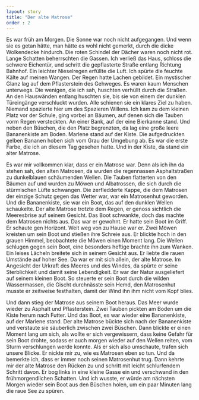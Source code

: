 ```yaml
---
layout: story
title: "Der alte Matrose"
order : 2
---
```


Es war früh am Morgen. Die Sonne war noch nicht aufgegangen. Und wenn sie es getan hätte, man hätte es wohl nicht gemerkt, durch die dicke Wolkendecke hindurch. Die roten Schindel der Dächer waren noch nicht rot. Lange Schatten beherrschten die Gassen. Ich verließ das Haus, schloss die schwere Eichentür, und schritt die gepflasterte Straße entlang Richtung Bahnhof. Ein leichter Nieselregen erfüllte die Luft. Ich spürte die feuchte Kälte auf meinen Wangen. Der Regen hatte Lachen gebildet. Ein mystischer Glanz lag auf dem Pflasterstein des Gehweges. Es waren kaum Menschen unterwegs. Die wenigen, die ich sah, huschten verhüllt durch die Straßen. An den Hauswänden entlang huschten sie, bis sie von einem der dunklen Türeingänge verschluckt wurden. Alle schienen sie ein klares Ziel zu haben. Niemand spazierte hier um des Spazieren Willens. Ich kam zu dem kleinen Platz vor der Schule, ging vorbei an Bäumen, auf denen sich die Tauben vorm Regen versteckten. An einer Bank, auf der eine Bierkanne stand. Und neben den Büschen, die den Platz begrenzten, da lag eine große leere Bananenkiste am Boden. Marlene stand auf der Kiste. Die aufgedruckten gelben Bananen hoben sich vom Grau der Umgebung ab. Es war die erste Farbe, die ich an diesem Tag gesehen hatte. Und in der Kiste, da stand ein alter Matrose. 

Es war mir vollkommen klar, dass er ein Matrose war. Denn als ich ihn da stehen sah, den alten Matrosen, da wurden die regennassen Asphaltstraßen zu dunkelblauen schäumenden Wellen. Die Tauben flatterten von den Bäumen auf und wurden zu Möwen und Albatrossen, die sich durch die stürmischen Lüfte schwangen. Die zerfledderte Kappe, die dem Matrosen der einzige Schutz gegen das Wetter war, war ein Matrosenhut geworden. Und die Bananenkiste, sie war ein Boot, das auf den dunklen Wellen schaukelte. Der alte Matrose trotzte dem Regen, er genoss sichtlich die Meeresbrise auf seinem Gesicht. Das Boot schwankte, doch das machte dem Matrosen nichts aus. Das war er gewohnt. Er hatte sein Boot im Griff. Er schaute gen Horizont. Weit weg von zu Hause war er. Zwei Möwen kreisten um sein Boot und stießen ihre Schreie aus. Er blickte hoch in den grauen Himmel, beobachtete die Möwen einen Moment lang. Die Wellen schlugen gegen sein Boot, eine besonders heftige brachte ihn zum Wanken. Ein leises Lächeln breitete sich in seinem Gesicht aus. Er liebte die rauen Umstände auf hoher See. Da war er mit sich allein, der alte Matrose. Im Angesicht der Urkraft des Meeres und des Windes, da spürte er seine Sterblichkeit und damit seine Lebendigkeit. Er war der Natur ausgeliefert auf seinem kleinen Boot. So steuerte er sein Boot durch die wilden Wassermassen, die Gischt durchnässte sein Hemd, den Matrosenhut musste er zeitweise festhalten, damit der Wind ihn ihm nicht vom Kopf blies.

Und dann stieg der Matrose aus seinem Boot heraus. Das Meer wurde wieder zu Asphalt und Pflasterstein. Zwei Tauben pickten am Boden um die Kiste herum nach Futter. Und das Boot, es war wieder eine Bananenkiste, auf der Marlene stand. Der alte Matrose bückte sich nach der Bananenkiste und verstaute sie säuberlich zwischen zwei Büschen. Dann blickte er einen Moment lang um sich, als wollte er sich vergewissern, dass keine Gefahr für sein Boot drohte, sodass er auch morgen wieder auf den Wellen reiten, vom Sturm verschlungen werde konnte. Als er sich also umschaute, trafen sich unsere Blicke. Er nickte mir zu, wie es Matrosen eben so tun. Und da bemerkte ich, dass er immer noch seinen Matrosenhut trug. Dann kehrte mir der alte Matrose den Rücken zu und schritt mit leicht schlurfendem Schritt davon. Er bog links in eine kleine Gasse ein und verschwand in den frühmorgendlichen Schatten. Und ich wusste, er würde am nächsten Morgen wieder sein Boot aus den Büschen holen, um ein paar Minuten lang die raue See zu spüren.
